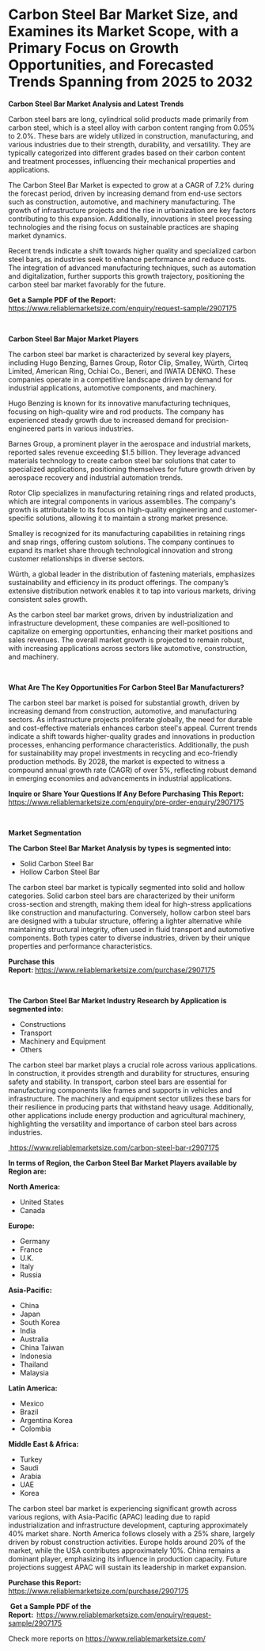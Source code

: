 <p><h1>Carbon Steel Bar Market Size, and Examines its Market Scope, with a Primary Focus on Growth Opportunities, and Forecasted Trends Spanning from 2025 to 2032</h1></p><p><strong>Carbon Steel Bar Market Analysis and Latest Trends</strong></p>
<p><p>Carbon steel bars are long, cylindrical solid products made primarily from carbon steel, which is a steel alloy with carbon content ranging from 0.05% to 2.0%. These bars are widely utilized in construction, manufacturing, and various industries due to their strength, durability, and versatility. They are typically categorized into different grades based on their carbon content and treatment processes, influencing their mechanical properties and applications.</p><p>The Carbon Steel Bar Market is expected to grow at a CAGR of 7.2% during the forecast period, driven by increasing demand from end-use sectors such as construction, automotive, and machinery manufacturing. The growth of infrastructure projects and the rise in urbanization are key factors contributing to this expansion. Additionally, innovations in steel processing technologies and the rising focus on sustainable practices are shaping market dynamics. </p><p>Recent trends indicate a shift towards higher quality and specialized carbon steel bars, as industries seek to enhance performance and reduce costs. The integration of advanced manufacturing techniques, such as automation and digitalization, further supports this growth trajectory, positioning the carbon steel bar market favorably for the future.</p></p>
<p><strong>Get a Sample PDF of the Report:&nbsp;</strong> <a href="https://www.reliablemarketsize.com/enquiry/request-sample/2907175?utm_campaign=2625&utm_medium=2&utm_source=Github&utm_content=ia&utm_term=12032025&utm_id=carbon-steel-bar">https://www.reliablemarketsize.com/enquiry/request-sample/2907175</a></p>
<p>&nbsp;</p>
<p><strong>Carbon Steel Bar Major Market Players</strong></p>
<p><p>The carbon steel bar market is characterized by several key players, including Hugo Benzing, Barnes Group, Rotor Clip, Smalley, Würth, Cirteq Limited, American Ring, Ochiai Co., Beneri, and IWATA DENKO. These companies operate in a competitive landscape driven by demand for industrial applications, automotive components, and machinery.</p><p>Hugo Benzing is known for its innovative manufacturing techniques, focusing on high-quality wire and rod products. The company has experienced steady growth due to increased demand for precision-engineered parts in various industries.</p><p>Barnes Group, a prominent player in the aerospace and industrial markets, reported sales revenue exceeding $1.5 billion. They leverage advanced materials technology to create carbon steel bar solutions that cater to specialized applications, positioning themselves for future growth driven by aerospace recovery and industrial automation trends.</p><p>Rotor Clip specializes in manufacturing retaining rings and related products, which are integral components in various assemblies. The company's growth is attributable to its focus on high-quality engineering and customer-specific solutions, allowing it to maintain a strong market presence.</p><p>Smalley is recognized for its manufacturing capabilities in retaining rings and snap rings, offering custom solutions. The company continues to expand its market share through technological innovation and strong customer relationships in diverse sectors.</p><p>Würth, a global leader in the distribution of fastening materials, emphasizes sustainability and efficiency in its product offerings. The company’s extensive distribution network enables it to tap into various markets, driving consistent sales growth.</p><p>As the carbon steel bar market grows, driven by industrialization and infrastructure development, these companies are well-positioned to capitalize on emerging opportunities, enhancing their market positions and sales revenues. The overall market growth is projected to remain robust, with increasing applications across sectors like automotive, construction, and machinery.</p></p>
<p>&nbsp;</p>
<p><strong>What Are The Key Opportunities For Carbon Steel Bar Manufacturers?</strong></p>
<p><p>The carbon steel bar market is poised for substantial growth, driven by increasing demand from construction, automotive, and manufacturing sectors. As infrastructure projects proliferate globally, the need for durable and cost-effective materials enhances carbon steel's appeal. Current trends indicate a shift towards higher-quality grades and innovations in production processes, enhancing performance characteristics. Additionally, the push for sustainability may propel investments in recycling and eco-friendly production methods. By 2028, the market is expected to witness a compound annual growth rate (CAGR) of over 5%, reflecting robust demand in emerging economies and advancements in industrial applications.</p></p>
<p><strong>Inquire or Share Your Questions If Any Before Purchasing This Report:</strong> <a href="https://www.reliablemarketsize.com/enquiry/pre-order-enquiry/2907175?utm_campaign=2625&utm_medium=2&utm_source=Github&utm_content=ia&utm_term=12032025&utm_id=carbon-steel-bar">https://www.reliablemarketsize.com/enquiry/pre-order-enquiry/2907175</a></p>
<p>&nbsp;</p>
<p><strong>Market Segmentation</strong></p>
<p><strong>The Carbon Steel Bar Market Analysis by types is segmented into:</strong></p>
<p><ul><li>Solid Carbon Steel Bar</li><li>Hollow Carbon Steel Bar</li></ul></p>
<p><p>The carbon steel bar market is typically segmented into solid and hollow categories. Solid carbon steel bars are characterized by their uniform cross-section and strength, making them ideal for high-stress applications like construction and manufacturing. Conversely, hollow carbon steel bars are designed with a tubular structure, offering a lighter alternative while maintaining structural integrity, often used in fluid transport and automotive components. Both types cater to diverse industries, driven by their unique properties and performance characteristics.</p></p>
<p><strong>Purchase this Report:&nbsp;</strong><a href="https://www.reliablemarketsize.com/purchase/2907175?utm_campaign=2625&utm_medium=2&utm_source=Github&utm_content=ia&utm_term=12032025&utm_id=carbon-steel-bar">https://www.reliablemarketsize.com/purchase/2907175</a></p>
<p>&nbsp;</p>
<p><strong>The Carbon Steel Bar Market Industry Research by Application is segmented into:</strong></p>
<p><ul><li>Constructions</li><li>Transport</li><li>Machinery and Equipment</li><li>Others</li></ul></p>
<p><p>The carbon steel bar market plays a crucial role across various applications. In construction, it provides strength and durability for structures, ensuring safety and stability. In transport, carbon steel bars are essential for manufacturing components like frames and supports in vehicles and infrastructure. The machinery and equipment sector utilizes these bars for their resilience in producing parts that withstand heavy usage. Additionally, other applications include energy production and agricultural machinery, highlighting the versatility and importance of carbon steel bars across industries.</p></p>
<p><a href="https://www.reliablemarketsize.com/carbon-steel-bar-r2907175?utm_campaign=2625&utm_medium=2&utm_source=Github&utm_content=ia&utm_term=12032025&utm_id=carbon-steel-bar">&nbsp;https://www.reliablemarketsize.com/carbon-steel-bar-r2907175</a></p>
<p><strong>In terms of Region, the Carbon Steel Bar Market Players available by Region are:</strong></p>
<p>
    <p> <strong> North America: </strong>
        <ul>
            <li>United States</li>
            <li>Canada</li>
        </ul>
        </p> 
    <p> <strong> Europe: </strong>
        <ul>
            <li>Germany</li>
            <li>France</li>
            <li>U.K.</li>
            <li>Italy</li>
            <li>Russia</li>
        </ul>
        </p> 
    <p> <strong> Asia-Pacific: </strong>
        <ul>
            <li>China</li>
            <li>Japan</li>
            <li>South Korea</li>
            <li>India</li>
            <li>Australia</li>
            <li>China Taiwan</li>
            <li>Indonesia</li>
            <li>Thailand</li>
            <li>Malaysia</li>
        </ul>
        </p> 
    <p> <strong> Latin America: </strong>
        <ul>
            <li>Mexico</li>
            <li>Brazil</li>
            <li>Argentina Korea</li>
            <li>Colombia</li>
        </ul>
        </p> 
    <p> <strong> Middle East & Africa: </strong>
        <ul>
            <li>Turkey</li>
            <li>Saudi</li>
            <li>Arabia</li>
            <li>UAE</li>
            <li>Korea</li>
        </ul>
    </p>
    </p>
<p><p>The carbon steel bar market is experiencing significant growth across various regions, with Asia-Pacific (APAC) leading due to rapid industrialization and infrastructure development, capturing approximately 40% market share. North America follows closely with a 25% share, largely driven by robust construction activities. Europe holds around 20% of the market, while the USA contributes approximately 10%. China remains a dominant player, emphasizing its influence in production capacity. Future projections suggest APAC will sustain its leadership in market expansion.</p></p>
<p><strong>Purchase this Report: </strong><a href="https://www.reliablemarketsize.com/purchase/2907175?utm_campaign=2625&utm_medium=2&utm_source=Github&utm_content=ia&utm_term=12032025&utm_id=carbon-steel-bar">https://www.reliablemarketsize.com/purchase/2907175</a></p>
<p>&nbsp;<strong>Get a Sample PDF of the Report:&nbsp;&nbsp;</strong><a href="https://www.reliablemarketsize.com/enquiry/request-sample/2907175?utm_campaign=2625&utm_medium=2&utm_source=Github&utm_content=ia&utm_term=12032025&utm_id=carbon-steel-bar">https://www.reliablemarketsize.com/enquiry/request-sample/2907175</a></p>
<p><strong></strong></p>
<p>Check more reports on <a href="https://www.reliablemarketsize.com/?utm_campaign=2625&utm_medium=2&utm_source=Github&utm_content=ia&utm_term=12032025&utm_id=carbon-steel-bar">https://www.reliablemarketsize.com/</a></p>